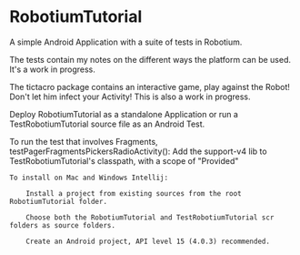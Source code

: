 RobotiumTutorial
================

A simple Android Application with a suite of tests in Robotium.

The tests contain my notes on the different ways the platform can be used.  It's a work in progress.

The tictacro package contains an interactive game, play against the Robot! Don't let him infect your Activity! This is also a work in progress.

Deploy RobotiumTutorial as a standalone Application or run a TestRobotiumTutorial source file as an Android Test.

To run the test that involves Fragments, testPagerFragmentsPickersRadioActivity():
Add the support-v4 lib to TestRobotiumTutorial's classpath, with a scope of "Provided"



    To install on Mac and Windows Intellij:

        Install a project from existing sources from the root RobotiumTutorial folder.

        Choose both the RobotiumTutorial and TestRobotiumTutorial scr folders as source folders.

        Create an Android project, API level 15 (4.0.3) recommended.

